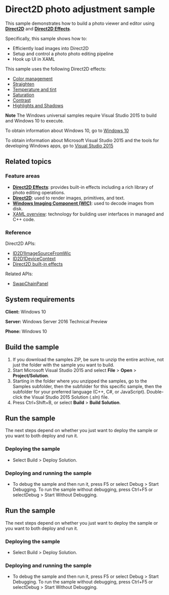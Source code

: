 <!---
  category: AudioVideoAndCamera
  samplefwlink: http://go.microsoft.com/fwlink/p/?LinkId=620533&clcid=0x409
--->

# Direct2D photo adjustment sample

This sample demonstrates how to build a photo viewer and editor using [**Direct2D**](http://msdn.microsoft.com/library/windows/desktop/dd370990) and [**Direct2D Effects**](http://msdn.microsoft.com/library/windows/desktop/hh706327).

Specifically, this sample shows how to:

- Efficiently load images into Direct2D
- Setup and control a photo photo editing pipeline
- Hook up UI in XAML

This sample uses the following Direct2D effects:
- [Color management](http://msdn.microsoft.com/en-us/library/windows/desktop/hh706318)
- [Straighten](http://msdn.microsoft.com/en-us/library/windows/desktop/dn900462)
- [Temperature and tint](http://msdn.microsoft.com/en-us/library/windows/desktop/dn900463)
- [Saturation](http://msdn.microsoft.com/en-us/library/windows/desktop/hh706369)
- [Contrast](http://msdn.microsoft.com/en-us/library/windows/desktop/dn890716)
- [Highlights and Shadows](http://msdn.microsoft.com/en-us/library/windows/desktop/dn890773)

**Note** The Windows universal samples require Visual Studio 2015 to build and Windows 10 to execute.
 
To obtain information about Windows 10, go to [Windows 10](http://go.microsoft.com/fwlink/?LinkID=532421)

To obtain information about Microsoft Visual Studio 2015 and the tools for developing Windows apps, go to [Visual Studio 2015](http://go.microsoft.com/fwlink/?LinkID=532422)

## Related topics

### Feature areas

- [**Direct2D Effects**](http://msdn.microsoft.com/library/windows/desktop/hh706327): provides built-in effects including a rich library of photo editing operations.
- [**Direct2D**](http://msdn.microsoft.com/library/windows/desktop/dd370990): used to render images, primitives, and text.
- [**Windows Imaging Component (WIC)**](http://msdn.microsoft.com/library/windows/desktop/ee719655): used to decode images from disk.
- [XAML overview](https://msdn.microsoft.com/library/windows/apps/mt185595): technology for building user interfaces in managed and C++ code.

### Reference

Direct2D APIs:

- [ID2D1ImageSourceFromWic](http://msdn.microsoft.com/library/windows/desktop/dn900414)
- [ID2D1DeviceContext](http://msdn.microsoft.com/library/windows/desktop/hh404479)
- [Direct2D built-in effects](https://msdn.microsoft.com/library/windows/desktop/hh706316)

Related APIs:

- [SwapChainPanel](https://msdn.microsoft.com/library/windows/apps/windows.ui.xaml.controls.swapchainpanel)

## System requirements

**Client:** Windows 10

**Server:** Windows Server 2016 Technical Preview

**Phone:** Windows 10

## Build the sample

1. If you download the samples ZIP, be sure to unzip the entire archive, not just the folder with the sample you want to build. 
2. Start Microsoft Visual Studio 2015 and select **File** \> **Open** \> **Project/Solution**.
3. Starting in the folder where you unzipped the samples, go to the Samples subfolder, then the subfolder for this specific sample, then the subfolder for your preferred language (C++, C#, or JavaScript). Double-click the Visual Studio 2015 Solution (.sln) file.
4. Press Ctrl+Shift+B, or select **Build** \> **Build Solution**.

## Run the sample

The next steps depend on whether you just want to deploy the sample or you want to both deploy and run it.

### Deploying the sample

- Select Build > Deploy Solution. 

### Deploying and running the sample

- To debug the sample and then run it, press F5 or select Debug >  Start Debugging. To run the sample without debugging, press Ctrl+F5 or selectDebug > Start Without Debugging. 


## Run the sample

The next steps depend on whether you just want to deploy the sample or you want to both deploy and run it.

### Deploying the sample

- Select Build > Deploy Solution. 

### Deploying and running the sample

- To debug the sample and then run it, press F5 or select Debug >  Start Debugging. To run the sample without debugging, press Ctrl+F5 or selectDebug > Start Without Debugging. 